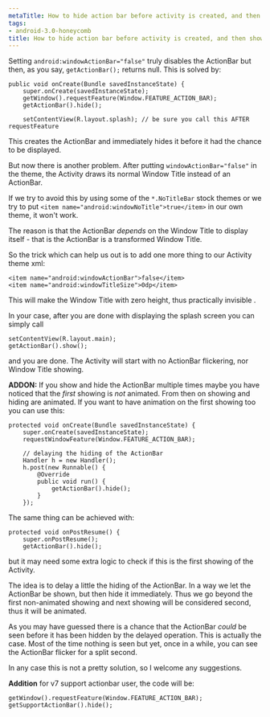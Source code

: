 ```yaml
---
metaTitle: How to hide action bar before activity is created, and then show it again
tags:
- android-3.0-honeycomb
title: How to hide action bar before activity is created, and then show it again
---
```


Setting `android:windowActionBar="false"` truly disables the ActionBar but then, as you say, `getActionBar();` returns null.
This is solved by:



```
public void onCreate(Bundle savedInstanceState) {
    super.onCreate(savedInstanceState);
    getWindow().requestFeature(Window.FEATURE_ACTION_BAR);
    getActionBar().hide();

    setContentView(R.layout.splash); // be sure you call this AFTER requestFeature

```

This creates the ActionBar and immediately hides it before it had the chance to be displayed.


But now there is another problem. After putting `windowActionBar="false"` in the theme, the Activity draws its normal Window Title instead of an ActionBar.  

If we try to avoid this by using some of the `*.NoTitleBar` stock themes or we try to put `<item name="android:windowNoTitle">true</item>` in our own theme, it won't work.  

The reason is that the ActionBar *depends* on the Window Title to display itself - that is the ActionBar is a transformed Window Title.  

So the trick which can help us out is to add one more thing to our Activity theme xml:



```
<item name="android:windowActionBar">false</item>
<item name="android:windowTitleSize">0dp</item>

```

This will make the Window Title with zero height, thus practically invisible .


In your case, after you are done with displaying the splash screen you can simply call 



```
setContentView(R.layout.main);
getActionBar().show();

```

and you are done. The Activity will start with no ActionBar flickering, nor Window Title showing.


**ADDON:**
If you show and hide the ActionBar multiple times maybe you have noticed that the *first* showing is *not* animated. From then on showing and hiding are animated. If you want to have animation on the first showing too you can use this:



```
protected void onCreate(Bundle savedInstanceState) {
    super.onCreate(savedInstanceState);
    requestWindowFeature(Window.FEATURE_ACTION_BAR);

    // delaying the hiding of the ActionBar
    Handler h = new Handler();
    h.post(new Runnable() {     
        @Override
        public void run() {
            getActionBar().hide();
        }
    });

```

The same thing can be achieved with:



```
protected void onPostResume() {
    super.onPostResume();
    getActionBar().hide();

```

but it may need some extra logic to check if this is the first showing of the Activity.


The idea is to delay a little the hiding of the ActionBar. In a way we let the ActionBar be shown, but then hide it immediately. Thus we go beyond the first non-animated showing and next showing will be considered second, thus it will be animated.


As you may have guessed there is a chance that the ActionBar *could* be seen before it has been hidden by the delayed operation. This is actually the case. Most of the time nothing is seen but yet, once in a while, you can see the ActionBar flicker for a split second.


In any case this is not a pretty solution, so I welcome any suggestions.


**Addition** for v7 support actionbar user, the code will be:



```
getWindow().requestFeature(Window.FEATURE_ACTION_BAR);
getSupportActionBar().hide();

```
